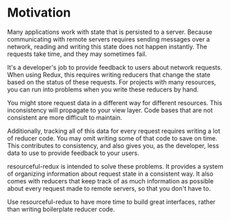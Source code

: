 # Motivation

Many applications work with state that is persisted to a server. Because
communicating with remote servers requires sending messages over a network,
reading and writing this state does not happen instantly. The requests take
time, and they may sometimes fail.

It's a developer's job to provide feedback to users about network
requests. When using Redux, this requires writing reducers that change the state
based on the status of these requests. For projects with many resources, you can
run into problems when you write these reducers by hand.

You might store request data in a different way for different resources. This
inconsistency will propagate to your view layer. Code bases that are
not consistent are more difficult to maintain.

Additionally, tracking all of this data for every request requires writing a lot
of reducer code. You may omit writing some of that code to save on time. This
contributes to consistency, and also gives you, as the developer, less
data to use to provide feedback to your users.

resourceful-redux is intended to solve these problems. It provides a system of
organizing information about request state in a consistent way. It also comes
with reducers that keep track of as much information as possible about every
request made to remote servers, so that you don't have to.

Use resourceful-redux to have more time to build great interfaces, rather than
writing boilerplate reducer code.
